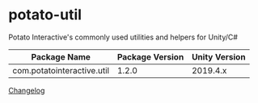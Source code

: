 # potato-util
Potato Interactive's commonly used utilities and helpers for Unity/C#

| Package Name | Package Version | Unity Version |
|-----|-----|-----|
| com.potatointeractive.util | 1.2.0 | 2019.4.x |

[Changelog](CHANGELOG.md)